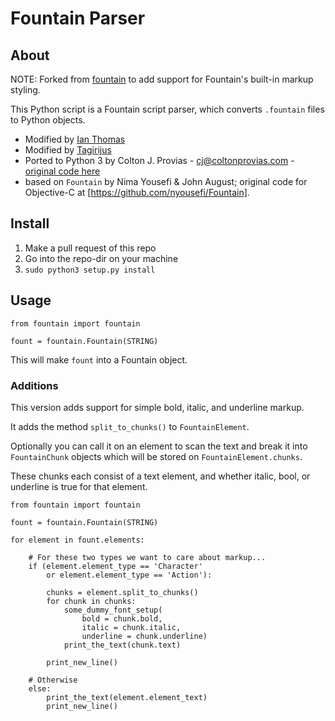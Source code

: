# Fountain Parser

## About

NOTE: Forked from [fountain](https://github.com/Tagirijus/fountain) to add support for Fountain's built-in markup styling.

This Python script is a Fountain script parser, which converts `.fountain` files to Python objects.

* Modified by [Ian Thomas](https://github.com/wildwinter/)
* Modified by [Tagirijus](https://github.com/Tagirijus/)
* Ported to Python 3 by Colton J. Provias - cj@coltonprovias.com - [original code here](https://gist.github.com/ColtonProvias/8232624)
* based on `Fountain` by Nima Yousefi & John August; original code for Objective-C at [https://github.com/nyousefi/Fountain].

## Install

1. Make a pull request of this repo
3. Go into the repo-dir on your machine
2. `sudo python3 setup.py install`

## Usage

```
from fountain import fountain

fount = fountain.Fountain(STRING)
```

This will make `fount` into a Fountain object.

### Additions
This version adds support for simple bold, italic, and underline markup.

It adds the method `split_to_chunks()` to `FountainElement`.

Optionally you can call it on an element to scan the text and break it into `FountainChunk` objects which will be stored on `FountainElement.chunks`.

These chunks each consist of a text element, and whether italic, bool, or underline is true for that element.

```
from fountain import fountain

fount = fountain.Fountain(STRING)

for element in fount.elements:
    
    # For these two types we want to care about markup...
    if (element.element_type == 'Character' 
        or element.element_type == 'Action'):

        chunks = element.split_to_chunks()
        for chunk in chunks:
            some_dummy_font_setup(
                bold = chunk.bold, 
                italic = chunk.italic,
                underline = chunk.underline)
            print_the_text(chunk.text)

        print_new_line()

    # Otherwise
    else:
        print_the_text(element.element_text)
        print_new_line()
        

```
